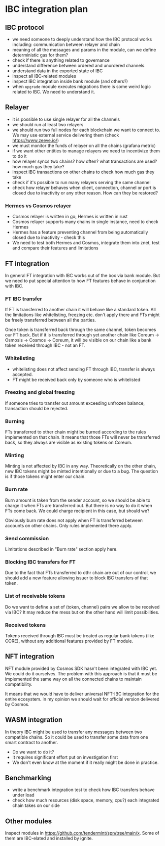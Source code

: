 # IBC integration plan

## IBC protocol
- we need someone to deeply understand how the IBC protocol works including: communication between relayer and chain
- meaning of all the messages and params in the module, can we define deterministic gas for them?
- check if there is anything related to governance
- understand difference between ordered and unordered channels
- understand data in the exported state of IBC
- inspect all IBC-related modules
- inspect IBC integration inside bank module (and others?)
- when `upgrade` module executes migrations there is some weird logic related to IBC. We need to understand it.

## Relayer
- it is possible to use single relayer for all the channels
- we should run at least two relayers
- we should run two full nodes for each blockchain we want to connect to. We may use external service delivering them (check https://www.zeeve.io/)
- we must monitor the funds of relayer on all the chains (grafana metric)
- if we want other entities to manage relayers we need to incentivize them to do it
- how relayer syncs two chains? how often? what transactions are used? how much gas they take?
- inspect IBC transactions on other chains to check how much gas they take
- check if it's possible to run many relayers serving the same channel
- check how relayer behaves when client, connection, channel or port is closed due to inactivity or any other reason. How can they be restored?
 
### Hermes vs Cosmos relayer
- Cosmos relayer is written in go, Hermes is written in rust
- Cosmos relayer supports many chains in single instance, need to check Hermes
- Hermes has a feature preventing channel from being automatically closed due to inactivity - check this
- We need to test both Hermes and Cosmos, integrate them into znet, test and compare their features and limitations

## FT integration

In general FT integration with IBC works out of the box via bank module. But we need to put special attention to how FT features behave in conjunction with IBC.

### FT IBC transfer
If FT is transferred to another chain it will behave like a standard token. All the limitations like whitelisting, freezing etc. don't apply there and FTs might be freely transferred between all the parties.

Once token is transferred back through the same channel, token becomes our FT back. But if it is transferred through yet another chain like Coreum -> Osmosis -> Cosmos -> Coreum, it will be visible on our chain like a bank token received through IBC - not an FT.

### Whitelisting
- whitelisting does not affect sending FT through IBC, transfer is always accepted.
- FT might be received back only by someone who is whitelisted

### Freezing and global freezing
If someone tries to transfer out amount exceeding unfrozen balance, transaction should be rejected.

### Burning
FTs transferred to other chain might be burned according to the rules implemented on that chain. It means that those FTs will never be transferred back, so they always are visible as existing tokens on Coreum.

### Minting
Minting is not affected by IBC in any way. Theoretically on the other chain, new IBC tokens might be minted intentionally or due to a bug. The question is if those tokens might enter our chain.

### Burn rate
Burn amount is taken from the sender account, so we should be able to charge it when FTs are transferred out. But there is no way to do it when FTs come back. We could charge recipient in this case, but should we?

Obviously burn rate does not apply when FT is transferred between accounts on other chains. Only rules implemented there apply.

### Send commission
Limitations described in "Burn rate" section apply here.

### Blocking IBC transfers for FT

Due to the fact that FTs transferred to othr chain are out of our control, we should add a new feature allowing issuer to block IBC transfers of that token.

### List of receivable tokens

Do we want to define a set of (token, channel) pairs we allow to be received via IBC?
It may reduce the mess but on the other hand will limit possibilities.

### Received tokens

Tokens received through IBC must be treated as regular bank tokens (like CORE), without any additional features provided by FT module.

## NFT integration

NFT module provided by Cosmos SDK hasn't been integrated with IBC yet.
We could do it ourselves. The problem with this approach is that it must be implemented the same way on all the connected chains to maintain compatibility.

It means that we would have to deliver universal NFT-IBC integration for the entire ecosystem. In my opinion we should wait for official version delivered by Cosmos.

## WASM integration

In theory IBC might be used to transfer any messages between two compatible chains. So it could be used to transfer some data from one smart contract to another.

- Do we want to do it?
- It requires significant effort put on investigation first
- We don't even know at the moment if it really might be done in practice.

## Benchmarking
- write a benchmark integration test to check how IBC transfers behave under load
- check how much resources (disk space, memory, cpu?) each integrated chain takes on our side

## Other modules

Inspect modules in https://github.com/tendermint/spn/tree/main/x.
Some of them are IBC-elated and installed by ignite.

